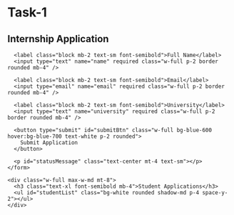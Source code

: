 # Task-1
<!DOCTYPE html>
<html lang="en">
<head>
  <meta charset="UTF-8" />
  <meta name="viewport" content="width=device-width, initial-scale=1.0" />
  <title>Internship Application | MITS</title>
  <script src="https://cdn.tailwindcss.com"></script>
</head>
<body class="bg-gray-100 text-gray-800">

  <div class="min-h-screen flex flex-col items-center justify-center p-4">
    <form id="internshipForm" class="w-full max-w-md bg-white p-6 rounded-xl shadow-md">
      <h2 class="text-2xl font-bold mb-4 text-center text-blue-700">Internship Application</h2>

      <label class="block mb-2 text-sm font-semibold">Full Name</label>
      <input type="text" name="name" required class="w-full p-2 border rounded mb-4" />

      <label class="block mb-2 text-sm font-semibold">Email</label>
      <input type="email" name="email" required class="w-full p-2 border rounded mb-4" />

      <label class="block mb-2 text-sm font-semibold">University</label>
      <input type="text" name="university" required class="w-full p-2 border rounded mb-4" />

      <button type="submit" id="submitBtn" class="w-full bg-blue-600 hover:bg-blue-700 text-white p-2 rounded">
        Submit Application
      </button>

      <p id="statusMessage" class="text-center mt-4 text-sm"></p>
    </form>

    <div class="w-full max-w-md mt-8">
      <h3 class="text-xl font-semibold mb-4">Student Applications</h3>
      <ul id="studentList" class="bg-white rounded shadow-md p-4 space-y-2"></ul>
    </div>
  </div>

  <script>
    const form = document.getElementById('internshipForm');
    const statusMessage = document.getElementById('statusMessage');
    const submitBtn = document.getElementById('submitBtn');
    const studentList = document.getElementById('studentList');

    let applicationCounter = 1;

    form.addEventListener('submit', async (e) => {
      e.preventDefault();
      statusMessage.textContent = 'Submitting...';
      statusMessage.className = 'text-center mt-4 text-sm text-gray-600';
      submitBtn.disabled = true;

      const formData = {
        name: form.name.value,
        email: form.email.value,
        university: form.university.value
      };

      try {
        await new Promise(resolve => setTimeout(resolve, 1000));

        const applicationId = applicationCounter++;
        statusMessage.textContent = `Success! Your Application ID is ${applicationId}`;
        statusMessage.className = 'text-center mt-4 text-sm text-green-600';

        const listItem = document.createElement('li');
        listItem.className = 'border p-2 rounded flex justify-between items-center';
        listItem.innerHTML = `
          <span>ID ${applicationId}: ${formData.name} - ${formData.email} - ${formData.university}</span>
          <button class="bg-red-500 text-white text-xs px-2 py-1 rounded hover:bg-red-600" onclick="this.parentElement.remove()">Delete</button>
        `;
        studentList.appendChild(listItem);

        form.reset();
      } catch (error) {
        statusMessage.textContent = 'An unexpected error occurred. Please try again later.';
        statusMessage.className = 'text-center mt-4 text-sm text-red-600';
      } finally {
        submitBtn.disabled = false;
      }
    });
  </script>

</body>
</html>

